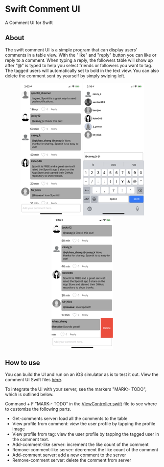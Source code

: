 # Swift Comment UI
A Comment UI for Swift

## About
The swift comment UI is a simple program that can display users' comments in a table view. With the "like" and "reply" button you can like or reply to a comment. When typing a reply, the followers table will show up after "@" is typed to help you select friends or followers you want to tag. The tagged users will automatically set to bold in the text view. You can also delete the comment sent by yourself by simply swiping left.

<p align="center">
    <img width=200 src="https://github.com/spontit/swift-comment-ui/raw/master/ScreenShots/IMG_1323.PNG" /> 
    <img width=200 src="https://github.com/spontit/swift-comment-ui/raw/master/ScreenShots/IMG_1326.PNG" /> 
    <img width=200 src="https://github.com/spontit/swift-comment-ui/raw/master/ScreenShots/IMG_1327.PNG" /> 
</p>

## How to use
You can build the UI and run on an iOS simulator as is to test it out. View the comment UI Swift files <a href="https://github.com/spontit/swift-comment-ui/tree/master/SwiftCommentUI">here</a>. 

To integrate the UI with your server, see the markers "MARK:- TODO", which is outlined below.

Command + F "MARK:- TODO" in the <a href="https://github.com/spontit/swift-comment-ui/blob/master/SwiftCommentUI/ViewController.swift">ViewController.swift</a> file to see where to customize the following parts.
- Get-comments server: load all the comments to the table
- View profile from comment: view the user profile by tapping the profile image
- View profile from tag: view the user profile by tapping the tagged user in the comment text.
- Add-comment-like server: increment the like count of the comment
- Remove-comment-like server: decrement the like count of the comment
- Add-comment server: add a new comment to the server
- Remove-comment server: delete the comment from server